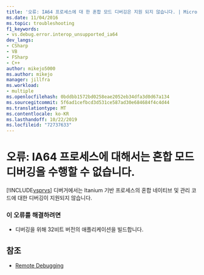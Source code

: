 ```yaml
---
title: '오류: IA64 프로세스에 대 한 혼합 모드 디버깅은 지원 되지 않습니다. | Microsoft Docs'
ms.date: 11/04/2016
ms.topic: troubleshooting
f1_keywords:
- vs.debug.error.interop_unsupported_ia64
dev_langs:
- CSharp
- VB
- FSharp
- C++
author: mikejo5000
ms.author: mikejo
manager: jillfra
ms.workload:
- multiple
ms.openlocfilehash: 0bddbb1572bd0258eae2052eb34dfa3d0d67a134
ms.sourcegitcommit: 5f6ad1cefbcd3d531ce587ad30e684684f4c4d44
ms.translationtype: MT
ms.contentlocale: ko-KR
ms.lasthandoff: 10/22/2019
ms.locfileid: "72737633"
---
```

# <a name="error-mixed-mode-debugging-for-ia64-processes-is-unsupported"></a>오류: IA64 프로세스에 대해서는 혼합 모드 디버깅을 수행할 수 없습니다.
[!INCLUDE[vsprvs](../code-quality/includes/vsprvs_md.md)] 디버거에서는 Itanium 기반 프로세스의 혼합 네이티브 및 관리 코드에 대한 디버깅이 지원되지 않습니다.

### <a name="to-correct-this-error"></a>이 오류를 해결하려면

- 디버깅을 위해 32비트 버전의 애플리케이션을 빌드합니다.

## <a name="see-also"></a>참조
- [Remote Debugging](../debugger/remote-debugging.md)